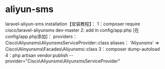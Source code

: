 # aliyun-sms
laravel-aliyun-sms
installation【安装教程】：
1：composer require cisco/laravel-aliyunsms dev-master
2: add in config/app.php [在config/app.php添加]：
  providers： Cisco\Aliyunsms\AliyunsmsServiceProvider::class
 	aliases：  'Aliyunsms' => Cisco\Alinyunsms\Facades\Aliyunsms::class
3：composer dump-autoload
4：php artisan vendor:publish --provider="Cisco\Aliyunsms\AliyunsmsServiceProvider"
